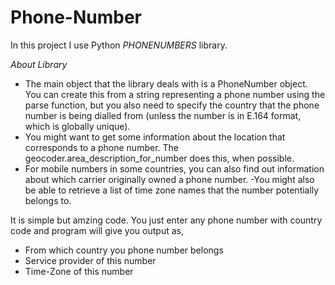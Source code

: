 # Phone-Number

In this project I use  Python *PHONENUMBERS* library.

*About Library*
-  The main object that the library deals with is a PhoneNumber object. You can create this from a string representing a phone number using the parse function, but you also need to specify the country that the phone number is being dialled from (unless the number is in E.164 format, which is globally unique).
-  You might want to get some information about the location that corresponds to a phone number. The geocoder.area_description_for_number does this, when possible.
-  For mobile numbers in some countries, you can also find out information about which carrier originally owned a phone number.
-You might also be able to retrieve a list of time zone names that the number potentially belongs to.

It is simple but amzing code. You just enter any phone number with country code and program will give you output as,

- From which country you phone number belongs
- Service provider of this number
- Time-Zone of this number
